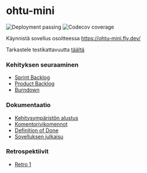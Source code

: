 # ohtu-mini

![Deployment passing](https://github.com/Perttu-Kangas/ohtu-mini/actions/workflows/pipeline.yml/badge.svg)
![Codecov coverage](https://codecov.io/gh/Perttu-Kangas/ohtu-mini/branch/main/graph/badge.svg?token=5JFTXJ2SI4)

Käynnistä sovellus osoitteessa https://ohtu-mini.fly.dev/

Tarkastele testikattavuutta
[täältä](https://app.codecov.io/gh/Perttu-Kangas/ohtu-mini/tree/main/?displayType=list)

### Kehityksen seuraaminen

- [Sprint Backlog](https://github.com/orgs/Perttu-Kangas/projects/5)
- [Product Backlog](https://github.com/orgs/Perttu-Kangas/projects/3)
- [Burndown](https://docs.google.com/spreadsheets/d/1K0tKkEaEDCDPjoNIQM4OD2D97GUcdu-iTdonzo5Ue-I/edit?usp=sharing)

### Dokumentaatio

- [Kehitysympäristön alustus](./docs/development.md)
- [Komentorivikomennot](./docs/commands.md)
- [Definition of Done](./docs/definition_of_done.md)
- [Sovelluksen julkaisu](./docs/publishing.md)

### Retrospektiivit

- [Retro 1](./docs/retro.md)
